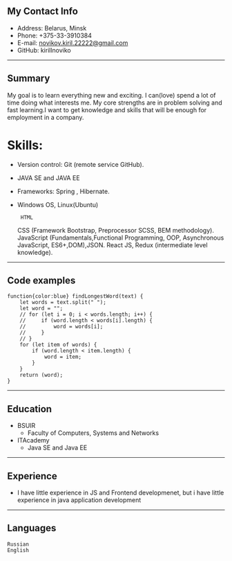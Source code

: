 ## My Contact Info
* Address: Belarus, Minsk
* Phone: +375-33-3910384
* E-mail: novikov.kiril.22222@gmail.com
* GitHub: kirillnoviko
*********
## Summary

My goal is to learn everything new and exciting. I can(love) spend a lot of time doing what interests me. My core strengths are in problem solving and fast learning.I want to get knowledge and skills that will be enough for employment in a company.
# Skills:
* Version control: Git (remote service GitHub).
* JAVA SE and JAVA EE 
* Frameworks: Spring , Hibernate.
* Windows OS, Linux(Ubuntu)
   
   
       HTML
    CSS (Framework Bootstrap, Preprocessor SCSS, BEM methodology).
    JavaScript (Fundamentals,Functional Programming, OOP, Asynchronous JavaScript, ES6+,DOM),JSON.
    React JS, Redux (intermediate level knowledge).
*********

## Code examples
```
function{color:blue} findLongestWord(text) {
    let words = text.split(" ");
    let word = "";
    // for (let i = 0; i < words.length; i++) {
    //     if (word.length < words[i].length) {
    //         word = words[i];
    //     }
    // }
    for (let item of words) {
        if (word.length < item.length) {
            word = item;
        }
    }
    return (word);
}

```
*********

## Education
* BSUIR
    + Faculty of Computers, Systems and Networks
* ITAcademy
    + Java SE and Java EE
*********

## Experience
* I have little experience in JS and Frontend developmenet, but i have little experience in java application development
********

## Languages

    Russian
    English
    
